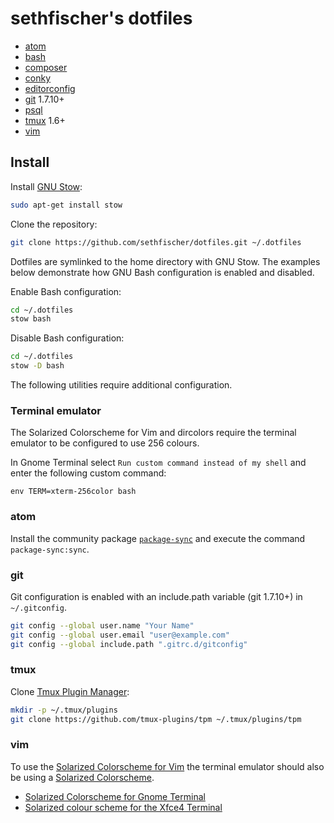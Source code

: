 sethfischer's dotfiles
======================

  * [atom][1]
  * [bash][2]
  * [composer][3]
  * [conky][4]
  * [editorconfig][5]
  * [git][6] 1.7.10+
  * [psql][7]
  * [tmux][8] 1.6+
  * [vim][9]


Install
-------

Install [GNU Stow][10]:

```sh
sudo apt-get install stow
```

Clone the repository:

```sh
git clone https://github.com/sethfischer/dotfiles.git ~/.dotfiles
```

Dotfiles are symlinked to the home directory with GNU Stow. The examples
below demonstrate how GNU Bash configuration is enabled and disabled.

Enable Bash configuration:

```sh
cd ~/.dotfiles
stow bash
```

Disable Bash configuration:

```sh
cd ~/.dotfiles
stow -D bash
```

The following utilities require additional configuration.


### Terminal emulator

The Solarized Colorscheme for Vim and dircolors require the terminal emulator
to be configured to use 256 colours.

In Gnome Terminal select `Run custom command instead of my shell` and enter the
following custom command:

```
env TERM=xterm-256color bash
```


### atom

Install the community package [`package-sync`][11] and execute the command
`package-sync:sync`.


### git

Git configuration is enabled with an include.path variable (git 1.7.10+) in
`~/.gitconfig`.

```sh
git config --global user.name "Your Name"
git config --global user.email "user@example.com"
git config --global include.path ".gitrc.d/gitconfig"
```


### tmux

Clone [Tmux Plugin Manager][12]:

```sh
mkdir -p ~/.tmux/plugins
git clone https://github.com/tmux-plugins/tpm ~/.tmux/plugins/tpm
```


### vim

To use the [Solarized Colorscheme for Vim][13] the terminal emulator should
also be using a [Solarized Colorscheme][14].

  * [Solarized Colorscheme for Gnome Terminal][15]
  * [Solarized colour scheme for the Xfce4 Terminal][16]


[1]: https://atom.io/
[2]: https://www.gnu.org/software/bash/
[3]: https://getcomposer.org/
[4]: https://github.com/brndnmtthws/conky
[5]: http://editorconfig.org/
[6]: https://git-scm.com/
[7]: http://www.postgresql.org/docs/current/static/app-psql.html
[8]: https://tmux.github.io/
[9]: http://www.vim.org/
[10]: http://www.gnu.org/software/stow/
[11]: https://atom.io/packages/package-sync
[12]: https://github.com/tmux-plugins/tpm
[13]: https://github.com/altercation/vim-colors-solarized
[14]: http://ethanschoonover.com/solarized
[15]: https://github.com/Anthony25/gnome-terminal-colors-solarized
[16]: https://github.com/sgerrand/xfce4-terminal-colors-solarized
